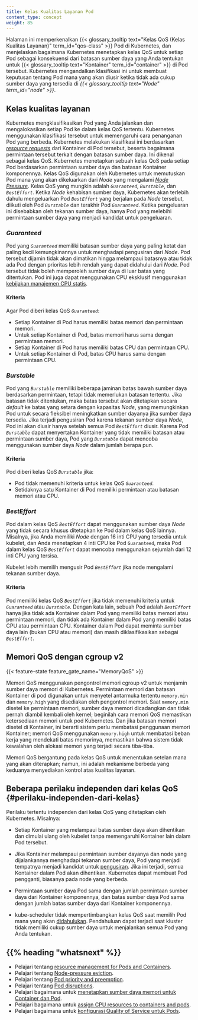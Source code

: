 ```yaml
---
title: Kelas Kualitas Layanan Pod
content_type: concept
weight: 85
---
```


<!-- overview -->

Halaman ini memperkenalkan {{< glossary_tooltip text="Kelas QoS (Kelas Kualitas Layanan)" term_id="qos-class" >}} Pod di Kubernetes, dan menjelaskan bagaimana Kubernetes menetapkan kelas QoS untuk setiap Pod sebagai konsekuensi dari batasan sumber daya yang Anda tentukan untuk {{< glossary_tooltip text="Kontainer" term_id="container" >}} di Pod tersebut. Kubernetes mengandalkan klasifikasi ini untuk membuat keputusan tentang Pod mana yang akan diusir ketika tidak ada cukup sumber daya yang tersedia di *{{< glossary_tooltip text="Node" term_id="node" >}}*.

<!-- body -->

## Kelas kualitas layanan

Kubernetes mengklasifikasikan Pod yang Anda jalankan dan mengalokasikan setiap Pod ke dalam kelas QoS tertentu. Kubernetes menggunakan klasifikasi tersebut untuk memengaruhi cara penanganan Pod yang berbeda. Kubernetes melakukan klasifikasi ini berdasarkan [*resource requests*](/docs/concepts/configuration/manage-resources-containers/) dari Kontainer di Pod tersebut, beserta bagaimana permintaan tersebut terkait dengan batasan sumber daya. Ini dikenal sebagai kelas QoS. Kubernetes menetapkan sebuah kelas QoS pada setiap Pod berdasarkan permintaan sumber daya dan batasan Kontainer komponennya. Kelas QoS digunakan oleh Kubernetes untuk memutuskan Pod mana yang akan dikeluarkan dari *Node* yang mengalami [*Node Pressure*](/docs/concepts/scheduling-eviction/node-pressure-eviction/). Kelas QoS yang mungkin adalah *`Guaranteed`*, *`Burstable`*, dan *`BestEffort`*. Ketika *Node* kehabisan sumber daya, Kubernetes akan terlebih dahulu mengeluarkan Pod *`BestEffort`* yang berjalan pada *Node* tersebut, diikuti oleh Pod *`Burstable`* dan terakhir Pod *`Guaranteed`*. Ketika pengeluaran ini disebabkan oleh tekanan sumber daya, hanya Pod yang melebihi permintaan sumber daya yang menjadi kandidat untuk pengeluaran.

### *Guaranteed*

Pod yang *`Guaranteed`* memiliki batasan sumber daya yang paling ketat dan paling kecil kemungkinannya untuk menghadapi pengusiran dari *Node*. Pod tersebut dijamin tidak akan dimatikan hingga melampaui batasnya atau tidak ada Pod dengan prioritas lebih rendah yang dapat didahului dari *Node*. Pod tersebut tidak boleh memperoleh sumber daya di luar batas yang ditentukan. Pod ini juga dapat menggunakan CPU eksklusif menggunakan [kebijakan manajemen CPU statis](/docs/tasks/administer-cluster/cpu-management-policies/#static-policy).

#### Kriteria

Agar Pod diberi kelas QoS *`Guaranteed`*:

* Setiap Kontainer di Pod harus memiliki batas memori dan permintaan memori.
* Untuk setiap Kontainer di Pod, batas memori harus sama dengan permintaan memori.
* Setiap Kontainer di Pod harus memiliki batas CPU dan permintaan CPU.
* Untuk setiap Kontainer di Pod, batas CPU harus sama dengan permintaan CPU.

### *Burstable*

Pod yang *`Burstable`* memiliki beberapa jaminan batas bawah sumber daya berdasarkan permintaan, tetapi tidak memerlukan batasan tertentu. Jika batasan tidak ditentukan, maka batas tersebut akan ditetapkan secara *default* ke batas yang setara dengan kapasitas *Node*, yang memungkinkan Pod untuk secara fleksibel meningkatkan sumber dayanya jika sumber daya tersedia. Jika terjadi pengusiran Pod karena tekanan sumber daya *Node*, Pod ini akan diusir hanya setelah semua Pod *`BestEffort`* diusir. Karena Pod *`Burstable`* dapat menyertakan Kontainer yang tidak memiliki batasan atau permintaan sumber daya, Pod yang *`Burstable`* dapat mencoba menggunakan sumber daya *Node* dalam jumlah berapa pun.

#### Kriteria

Pod diberi kelas QoS *`Burstable`* jika:

* Pod tidak memenuhi kriteria untuk kelas QoS *`Guaranteed`*.
* Setidaknya satu Kontainer di Pod memiliki permintaan atau batasan memori atau CPU.

### *BestEffort*

Pod dalam kelas QoS *`BestEffort`* dapat menggunakan sumber daya *Node* yang tidak secara khusus ditetapkan ke Pod dalam kelas QoS lainnya. Misalnya, jika Anda memiliki *Node* dengan 16 inti CPU yang tersedia untuk kubelet, dan Anda menetapkan 4 inti CPU ke Pod `Guaranteed`, maka Pod dalam kelas QoS *`BestEffort`* dapat mencoba menggunakan sejumlah dari 12 inti CPU yang tersisa.

Kubelet lebih memilih mengusir Pod *`BestEffort`* jika node mengalami tekanan sumber daya.

#### Kriteria

Pod memiliki kelas QoS *`BestEffort`* jika tidak memenuhi kriteria untuk *`Guaranteed`* atau *`Burstable`*. Dengan kata lain, sebuah Pod adalah *`BestEffort`* hanya jika tidak ada Kontainer dalam Pod yang memiliki batas memori atau permintaan memori, dan tidak ada Kontainer dalam Pod yang memiliki batas CPU atau permintaan CPU.
Kontainer dalam Pod dapat meminta sumber daya lain (bukan CPU atau memori) dan masih diklasifikasikan sebagai *`BestEffort`*.

## Memori QoS dengan cgroup v2

{{< feature-state feature_gate_name="MemoryQoS" >}}

Memori QoS menggunakan pengontrol memori cgroup v2 untuk menjamin sumber daya memori di Kubernetes. Permintaan memori dan batasan Kontainer di pod digunakan untuk menyetel antarmuka tertentu `memory.min` dan `memory.high` yang disediakan oleh pengontrol memori. Saat `memory.min` disetel ke permintaan memori, sumber daya memori dicadangkan dan tidak pernah diambil kembali oleh kernel; beginilah cara memori QoS memastikan ketersediaan memori untuk pod Kubernetes. Dan jika batasan memori disetel di Kontainer, ini berarti sistem perlu membatasi penggunaan memori Kontainer; memori QoS menggunakan `memory.high` untuk membatasi beban kerja yang mendekati batas memorinya, memastikan bahwa sistem tidak kewalahan oleh alokasi memori yang terjadi secara tiba-tiba.

Memori QoS bergantung pada kelas QoS untuk menentukan setelan mana yang akan diterapkan; namun, ini adalah mekanisme berbeda yang keduanya menyediakan kontrol atas kualitas layanan.

## Beberapa perilaku independen dari kelas QoS {#perilaku-independen-dari-kelas}

Perilaku tertentu independen dari kelas QoS yang ditetapkan oleh Kubernetes. Misalnya:

* Setiap Kontainer yang melampaui batas sumber daya akan dihentikan dan dimulai ulang oleh kubelet tanpa memengaruhi Kontainer lain dalam Pod tersebut.

* Jika Kontainer melampaui permintaan sumber dayanya dan node yang dijalankannya menghadapi tekanan sumber daya, Pod yang menjadi tempatnya menjadi kandidat untuk [pengusiran](/docs/concepts/scheduling-eviction/node-pressure-eviction/). Jika ini terjadi, semua Kontainer dalam Pod akan dihentikan. Kubernetes dapat membuat Pod pengganti, biasanya pada node yang berbeda.

* Permintaan sumber daya Pod sama dengan jumlah permintaan sumber daya dari Kontainer komponennya, dan batas sumber daya Pod sama dengan jumlah batas sumber daya dari Kontainer komponennya.

* kube-scheduler tidak mempertimbangkan kelas QoS saat memilih Pod mana yang akan [didahulukan](/docs/concepts/scheduling-eviction/pod-priority-preemption/#preemption). Pendahuluan dapat terjadi saat kluster tidak memiliki cukup sumber daya untuk menjalankan semua Pod yang Anda tentukan.

## {{% heading "whatsnext" %}}

* Pelajari tentang [resource management for Pods and Containers](/docs/concepts/configuration/manage-resources-containers/).
* Pelajari tentang [Node-pressure eviction](/docs/concepts/scheduling-eviction/node-pressure-eviction/).
* Pelajari tentang [Pod priority and preemption](/docs/concepts/scheduling-eviction/pod-priority-preemption/).
* Pelajari tentang [Pod disruptions](/docs/concepts/workloads/pods/disruptions/).
* Pelajari bagaimana untuk [menetapkan sumber daya memori untuk Container dan Pod](/docs/tasks/configure-pod-container/assign-memory-resource/).
* Pelajari bagaimana untuk [assign CPU resources to containers and pods](/docs/tasks/configure-pod-container/assign-cpu-resource/).
* Pelajari bagaimana untuk [konfigurasi Quality of Service untuk Pods](/id/docs/tasks/configure-pod-container/quality-service-pod/).
